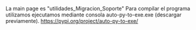 La main page es "utilidades_Migracion_Soporte"
Para compilar el programa utilizamos ejecutamos mediante consola auto-py-to-exe.exe (descargar previamente).
https://pypi.org/project/auto-py-to-exe/

